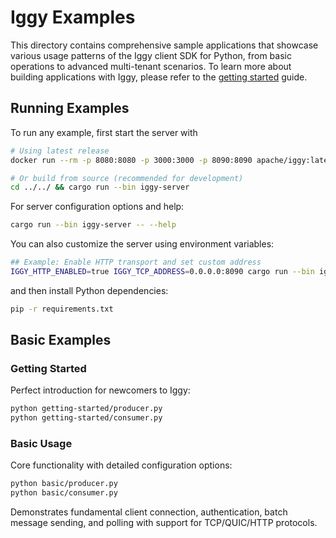 # Iggy Examples

This directory contains comprehensive sample applications that showcase various usage patterns of the Iggy client SDK for Python, from basic operations to advanced multi-tenant scenarios. To learn more about building applications with Iggy, please refer to the [getting started](https://iggy.apache.org/docs/introduction/getting-started) guide.

## Running Examples

To run any example, first start the server with

```bash
# Using latest release
docker run --rm -p 8080:8080 -p 3000:3000 -p 8090:8090 apache/iggy:latest

# Or build from source (recommended for development)
cd ../../ && cargo run --bin iggy-server
```

For server configuration options and help:

```bash
cargo run --bin iggy-server -- --help
```

You can also customize the server using environment variables:

```bash
## Example: Enable HTTP transport and set custom address
IGGY_HTTP_ENABLED=true IGGY_TCP_ADDRESS=0.0.0.0:8090 cargo run --bin iggy-server
```

and then install Python dependencies:

```bash
pip -r requirements.txt
```

## Basic Examples

### Getting Started

Perfect introduction for newcomers to Iggy:

```bash
python getting-started/producer.py
python getting-started/consumer.py
```

### Basic Usage

Core functionality with detailed configuration options:

```bash
python basic/producer.py
python basic/consumer.py
```

Demonstrates fundamental client connection, authentication, batch message sending, and polling with support for TCP/QUIC/HTTP protocols.
